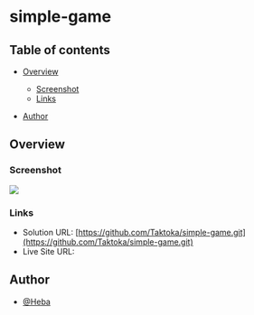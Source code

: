 # simple-game


## Table of contents

- [Overview](#overview)
  - [Screenshot](#screenshot)
  - [Links](#links)

  
- [Author](#author)

## Overview

### Screenshot

![](./images/screncapture.png)

### Links

- Solution URL: [https://github.com/Taktoka/simple-game.git](https://github.com/Taktoka/simple-game.git)
- Live Site URL: []()





## Author

- [@Heba](https://github.com/Taktoka)
